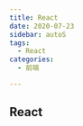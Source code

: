 ```yaml
---
title: React
date: 2020-07-23
sidebar: autoS
tags:
  - React
categories:
  - 前端

---
```




## React

